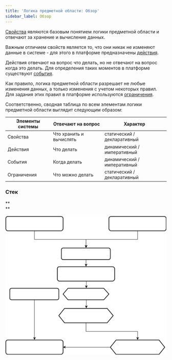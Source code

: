 ```yaml
---
title: 'Логика предметной области: Обзор'
sidebar_label: Обзор
---
```


[Свойства](Properties.md) являются базовым понятием логики предметной области и отвечают за хранение и вычисление данных. 

Важным отличием свойств является то, что они никак не изменяют данные в системе - для этого в платформе предназначены [действия](Actions.md). 

Действия отвечают на вопрос что делать, но не отвечают на вопрос когда это делать. Для определения таких моментов в платформе существуют [события](Events.md). 

Как правило, логика предметной области разрешает не любые изменения данных, а только изменения с учетом некоторых правил. Для задания этих правил в платформе используются [ограничения](Constraints.md).

Соответственно, сводная таблица по всем элементам логики предметной области выглядит следующим образом:

|Элементы системы|Отвечают на вопрос|Характер|
|---|---|---|
|Свойства|Что хранить и вычислять|статический / декларативный|
|Действия|Что делать|динамический / императивный|
|События|Когда делать|динамический / императивный|
|Ограничения|Что можно делать|статический / декларативный|

### Стек

**  
**

![](download/temp/svgout7548932189682323301.png)

  
